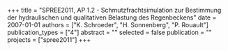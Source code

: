 +++
title = "SPREE2011, AP 1.2 - Schmutzfrachtsimulation zur Bestimmung der hydraulischen und qualitativen Belastung des Regenbeckens"
date = 2007-01-01
authors = ["K. Schroeder", "H. Sonnenberg", "P. Rouault"]
publication_types = ["4"]
abstract = ""
selected = false
publication = ""
projects = ["spree2011"]
+++


